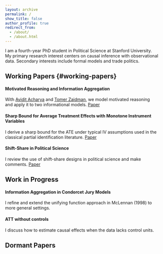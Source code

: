 ```yaml
---
layout: archive
permalink: /
show_title: false
author_profile: true
redirect_from: 
  - /about/
  - /about.html
---
```


I am a fourth-year PhD student in Political Science at Stanford University. My primary research interest centers on causal inference with observational data. Secondary interests include formal models and trade politics. 

## Working Papers {#working-papers}

#### Motivated Reasoning and Information Aggregation
With [Avidit Acharya](https://aviditacharya.humsci.stanford.edu/) and [Tomer Zaidman](https://www.linkedin.com/in/tomer-zaidman/), we model motivated reasoning and apply it to two informational models. [Paper](http://pyotrr-politics.github.io/assets/files/motivation.pdf)

#### Sharp Bound for Average Treatment Effects with Monotone Instrument Variables
I derive a sharp bound for the ATE under typical IV assumptions used in the classical partial identification literature. [Paper](http://pyotrr-politics.github.io/assets/files/mivmtr.pdf)

#### Shift-Share in Political Science
I review the use of shift-share designs in political science and make comments. [Paper](http://pyotrr-politics.github.io/assets/files/shiftshare.pdf)

## Work in Progress

#### Information Aggregation in Condorcet Jury Models
I refine and extend the unifying function approach in McLennan (1998) to more general settings.

#### ATT without controls
I discuss how to estimate causal effects when the data lacks control units. 


## Dormant Papers 
